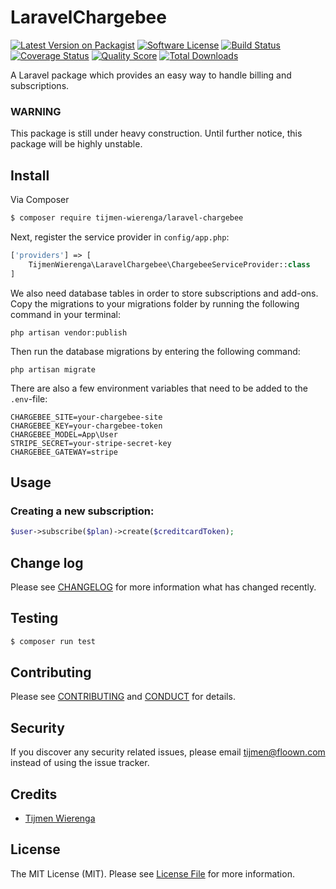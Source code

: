 # LaravelChargebee

[![Latest Version on Packagist][ico-version]][link-packagist]
[![Software License][ico-license]](LICENSE.md)
[![Build Status](https://travis-ci.org/TijmenWierenga/LaravelChargebee.svg?branch=master)](https://travis-ci.org/TijmenWierenga/LaravelChargebee)
[![Coverage Status][ico-scrutinizer]][link-scrutinizer]
[![Quality Score][ico-code-quality]][link-code-quality]
[![Total Downloads][ico-downloads]][link-downloads]

A Laravel package which provides an easy way to handle billing and subscriptions.

### WARNING

This package is still under heavy construction. Until further notice, this package will be highly unstable.

## Install

Via Composer

``` bash
$ composer require tijmen-wierenga/laravel-chargebee
```

Next, register the service provider in `config/app.php`:

``` php
['providers'] => [
    TijmenWierenga\LaravelChargebee\ChargebeeServiceProvider::class
]
```

We also need database tables in order to store subscriptions and add-ons. Copy the migrations to your migrations folder by running the following command in your terminal:

``` shell
php artisan vendor:publish
```

Then run the database migrations by entering the following command:

``` shell
php artisan migrate
```

There are also a few environment variables that need to be added to the `.env`-file:

```
CHARGEBEE_SITE=your-chargebee-site
CHARGEBEE_KEY=your-chargebee-token
CHARGEBEE_MODEL=App\User
STRIPE_SECRET=your-stripe-secret-key
CHARGEBEE_GATEWAY=stripe
```

## Usage

### Creating a new subscription:

``` php
$user->subscribe($plan)->create($creditcardToken);
```

## Change log

Please see [CHANGELOG](CHANGELOG.md) for more information what has changed recently.

## Testing

``` bash
$ composer run test
```

## Contributing

Please see [CONTRIBUTING](CONTRIBUTING.md) and [CONDUCT](CONDUCT.md) for details.

## Security

If you discover any security related issues, please email tijmen@floown.com instead of using the issue tracker.

## Credits

- [Tijmen Wierenga][link-author]

## License

The MIT License (MIT). Please see [License File](LICENSE.md) for more information.

[ico-version]: https://img.shields.io/packagist/v/tijmen-wierenga/laravel-chargebee.svg?style=flat-square
[ico-license]: https://img.shields.io/badge/license-MIT-brightgreen.svg?style=flat-square
[ico-travis]: https://img.shields.io/travis/tijmen-wierenga/laravel-chargebee/master.svg?style=flat-square
[ico-scrutinizer]: https://img.shields.io/scrutinizer/coverage/g/tijmen-wierenga/laravel-chargebee.svg?style=flat-square
[ico-code-quality]: https://img.shields.io/scrutinizer/g/tijmen-wierenga/laravel-chargebee.svg?style=flat-square
[ico-downloads]: https://img.shields.io/packagist/dt/tijmen-wierenga/laravel-chargebee.svg?style=flat-square

[link-packagist]: https://packagist.org/packages/tijmen-wierenga/laravel-chargebee
[link-travis]: https://travis-ci.org/TijmenWierenga/LaravelChargebee
[link-scrutinizer]: https://scrutinizer-ci.com/g/tijmen-wierenga/laravel-chargebee/code-structure
[link-code-quality]: https://scrutinizer-ci.com/g/tijmen-wierenga/laravel-chargebee
[link-downloads]: https://packagist.org/packages/tijmen-wierenga/laravel-chargebee
[link-author]: https://github.com/TijmenWierenga
[link-contributors]: ../../contributors
